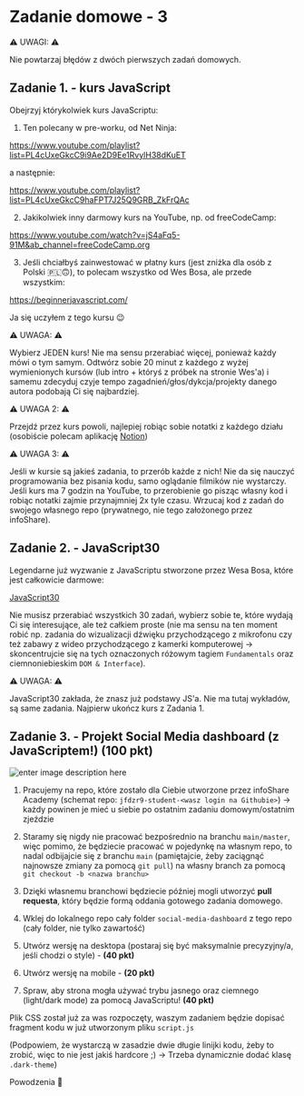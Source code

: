 # Zadanie domowe - 3

⚠️ UWAGI: ⚠️

Nie powtarzaj błędów z dwóch pierwszych zadań domowych.

## Zadanie 1. - kurs JavaScript

Obejrzyj którykolwiek kurs JavaScriptu:
1. Ten polecany w pre-worku, od Net Ninja:

https://www.youtube.com/playlist?list=PL4cUxeGkcC9i9Ae2D9Ee1RvylH38dKuET

a następnie:

https://www.youtube.com/playlist?list=PL4cUxeGkcC9haFPT7J25Q9GRB_ZkFrQAc

2. Jakikolwiek inny darmowy kurs na YouTube, np. od freeCodeCamp:

https://www.youtube.com/watch?v=jS4aFq5-91M&ab_channel=freeCodeCamp.org

3. Jeśli chciałbyś zainwestować w płatny kurs (jest zniżka dla osób z Polski 🇵🇱🙃), to polecam wszystko od Wes Bosa, ale przede wszystkim:

https://beginnerjavascript.com/

Ja się uczyłem z tego kursu 😉

⚠️ UWAGA: ⚠️

Wybierz JEDEN kurs! Nie ma sensu przerabiać więcej, ponieważ każdy mówi o tym samym. Odtwórz sobie 20 minut z każdego z wyżej wymienionych kursów (lub intro + któryś z próbek na stronie Wes'a) i samemu zdecyduj czyje tempo zagadnień/głos/dykcja/projekty danego autora podobają Ci się najbardziej.

⚠️ UWAGA 2: ⚠️

Przejdź przez kurs powoli, najlepiej robiąc sobie notatki z każdego działu (osobiście polecam aplikację [Notion](https://www.notion.so/desktop))

⚠️ UWAGA 3: ⚠️

Jeśli w kursie są jakieś zadania, to przerób każde z nich! Nie da się nauczyć programowania bez pisania kodu, samo oglądanie filmików nie wystarczy. Jeśli kurs ma 7 godzin na YouTube, to przerobienie go pisząc własny kod i robiąc notatki zajmie przynajmniej 2x tyle czasu. Wrzucaj kod z zadań do swojego własnego repo (prywatnego, nie tego założonego przez infoShare).


## Zadanie 2. - JavaScript30

Legendarne już wyzwanie z JavaScriptu stworzone przez Wesa Bosa, które jest całkowicie darmowe:

[JavaScript30](https://javascript30.com/)

Nie musisz przerabiać wszystkich 30 zadań, wybierz sobie te, które wydają Ci się interesujące, ale też całkiem proste (nie ma sensu na ten moment robić np. zadania do wizualizacji dźwięku przychodzącego z mikrofonu czy też zabawy z wideo przychodzącego z kamerki komputerowej -> skoncentrujcie się na tych oznaczonych różowym tagiem `Fundamentals` oraz ciemnoniebieskim `DOM & Interface`).

⚠️ UWAGA: ⚠️

JavaScript30 zakłada, że znasz już podstawy JS'a. Nie ma tutaj wykładów, są same zadania. Najpierw ukończ kurs z Zadania 1.


## Zadanie 3. - Projekt Social Media dashboard (z JavaScriptem!) **(100 pkt)**

![enter image description here](https://github.com/infoshareacademy/jfdzr9-homeworks/blob/main/homework-3/social-media-dashboard/design/desktop-preview.jpg)


1. Pracujemy na repo, które zostało dla Ciebie utworzone przez infoShare Academy (schemat repo: `jfdzr9-student-<wasz login na Githubie>`) -> każdy powinen je mieć u siebie po ostatnim zadaniu domowym/ostatnim zjeździe

2. Staramy się nigdy nie pracować bezpośrednio na branchu `main/master`, więc pomimo, że będziecie pracować w pojedynkę na własnym repo, to nadal odbijajcie się z branchu `main` (pamiętajcie, żeby zaciągnąć najnowsze zmiany za pomocą `git pull`) na własny branch za pomocą `git checkout -b <nazwa branchu>`

3. Dzięki własnemu branchowi będziecie później mogli utworzyć **pull requesta**, który będzie formą oddania gotowego zadania domowego.

4. Wklej do lokalnego repo cały folder `social-media-dashboard` z tego repo (cały folder, nie tylko zawartość)

5. Utwórz wersję na desktopa (postaraj się być maksymalnie precyzyjny/a, jeśli chodzi o style) - **(40 pkt)**

6. Utwórz wersję na mobile - **(20 pkt)**

7. Spraw, aby strona mogła używać trybu jasnego oraz ciemnego (light/dark mode) za pomocą JavaScriptu! **(40 pkt)**

Plik CSS został już za was rozpoczęty, waszym zadaniem będzie dopisać fragment kodu w już utworzonym pliku `script.js`

(Podpowiem, że wystarczą w zasadzie dwie długie linijki kodu, żeby to zrobić, więc to nie jest jakiś hardcore ;) -> Trzeba dynamicznie dodać klasę `.dark-theme`)

Powodzenia 💪
